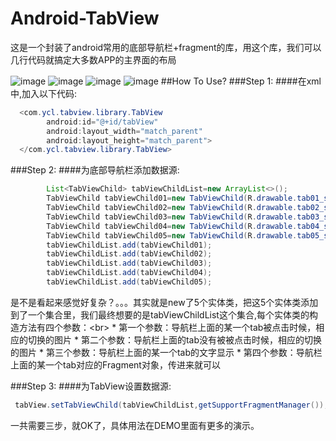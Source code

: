 # Android-TabView
这是一个封装了android常用的底部导航栏+fragment的库，用这个库，我们可以几行代码就搞定大多数APP的主界面的布局

![image](https://github.com/yaochangliang159/Android-TabView/raw/master/screenshot/image_left.jpg)
![image](https://github.com/yaochangliang159/Android-TabView/raw/master/screenshot/image_top.jpg)
![image](https://github.com/yaochangliang159/Android-TabView/raw/master/screenshot/image_right.jpg)
![image](https://github.com/yaochangliang159/Android-TabView/raw/master/screenshot/image_bottom.jpg)
##How To Use?
###Step 1:
####在xml中,加入以下代码:
```Java
  <com.ycl.tabview.library.TabView
        android:id="@+id/tabView"
        android:layout_width="match_parent"
        android:layout_height="match_parent">
  </com.ycl.tabview.library.TabView>
```
###Step 2:
####为底部导航栏添加数据源:
```Java
        List<TabViewChild> tabViewChildList=new ArrayList<>();
        TabViewChild tabViewChild01=new TabViewChild(R.drawable.tab01_sel,R.drawable.tab01_unsel,"首页",  FragmentCommon.newInstance("首页"));
        TabViewChild tabViewChild02=new TabViewChild(R.drawable.tab02_sel,R.drawable.tab02_unsel,"分类",  FragmentCommon.newInstance("分类"));
        TabViewChild tabViewChild03=new TabViewChild(R.drawable.tab03_sel,R.drawable.tab03_unsel,"资讯",  FragmentCommon.newInstance("资讯"));
        TabViewChild tabViewChild04=new TabViewChild(R.drawable.tab04_sel,R.drawable.tab04_unsel,"购物车",FragmentCommon.newInstance("购物车"));
        TabViewChild tabViewChild05=new TabViewChild(R.drawable.tab05_sel,R.drawable.tab05_unsel,"我的",  FragmentCommon.newInstance("我的"));
        tabViewChildList.add(tabViewChild01);
        tabViewChildList.add(tabViewChild02);
        tabViewChildList.add(tabViewChild03);
        tabViewChildList.add(tabViewChild04);
        tabViewChildList.add(tabViewChild05);
```
是不是看起来感觉好复杂？。。。其实就是new了5个实体类，把这5个实体类添加到了一个集合里，我们最终想要的是tabViewChildList这个集合,每个实体类的构造方法有四个参数：\<br>
    * 第一个参数：导航栏上面的某一个tab被点击时候，相应的切换的图片
    * 第二个参数：导航栏上面的tab没有被被点击时候，相应的切换的图片
    * 第三个参数：导航栏上面的某一个tab的文字显示
    * 第四个参数：导航栏上面的某一个tab对应的Fragment对象，传进来就可以

###Step 3:
####为TabView设置数据源:
```Java
 tabView.setTabViewChild(tabViewChildList,getSupportFragmentManager());
```
一共需要三步，就OK了，具体用法在DEMO里面有更多的演示。

